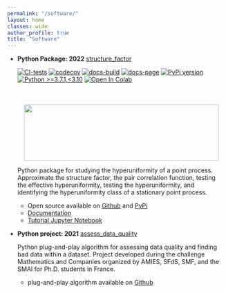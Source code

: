 ```yaml
---
permalink: "/software/"
layout: home
classes: wide
author_profile: true
title: "Software"
---
```

- **Python Package: 2022** [structure_factor](https://github.com/For-a-few-DPPs-more/structure-factor)

  [![CI-tests](https://github.com/For-a-few-DPPs-more/structure-factor/actions/workflows/ci.yml/badge.svg)](https://github.com/For-a-few-DPPs-more/structure-factor/actions/workflows/ci.yml)
  [![codecov](https://codecov.io/gh/For-a-few-DPPs-more/structure-factor/branch/main/graph/badge.svg?token=FUDADJLO2W)](https://codecov.io/gh/For-a-few-DPPs-more/structure-factor)
  [![docs-build](https://github.com/For-a-few-DPPs-more/structure-factor/actions/workflows/docs.yml/badge.svg)](https://github.com/For-a-few-DPPs-more/structure-factor/actions/workflows/docs.yml)
  [![docs-page](https://img.shields.io/badge/docs-latest-blue)](https://for-a-few-dpps-more.github.io/structure-factor/)
  [![PyPi version](https://badgen.net/pypi/v/structure-factor/)](https://pypi.org/project/structure-factor/)
  [![Python >=3.7.1,<3.10](https://img.shields.io/badge/python->=3.7.1,<3.10-blue.svg)](https://www.python.org/downloads/release/python-371/)
  [![Open In Colab](https://colab.research.google.com/assets/colab-badge.svg)](./notebooks)

  <div align="middle" style="margin-top: 50px">
    <img src="{{ site.url }}{{ site.baseurl }}/assets/images/si_ginibre.png" alt="" style="width:450px;height:130px;">
  </div>

  Python package for studying the hyperuniformity of a point process.
  Approximate the structure factor, the pair correlation function, testing the effective hyperuniformity, testing the hyperuniformity, and identifying the hyperuniformity class of a stationary point process.

  - Open source available on [Github](https://github.com/For-a-few-DPPs-more/structure-factor) and [PyPi](https://pypi.org/project/structure-factor/)
  - [Documentation](https://for-a-few-dpps-more.github.io/structure-factor/)
  - [Tutorial Jupyter Notebook](https://github.com/For-a-few-DPPs-more/structure-factor/blob/main/notebooks/tutorial_structure_factor.ipynb)

- **Python project: 2021** [assess_data_quality](https://github.com/dhawat/assess_data_quality)

  Python plug-and-play algorithm for assessing data quality and finding bad data within a dataset. Project developed during the challenge Mathematics and Companies organized by AMIES, SFdS, SMF, and the SMAI for Ph.D. students in France.

  - plug-and-play algorithm available on [Github](https://github.com/dhawat/assess_data_quality/)

